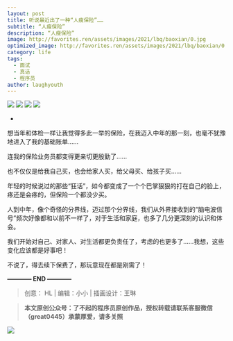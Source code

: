 ```yaml
---
layout: post
title: 听说最近出了一种“人瘦保险”……
subtitle: “人瘦保险”
description: “人瘦保险”
image: http://favorites.ren/assets/images/2021/lbq/baoxian/0.jpg
optimized_image: http://favorites.ren/assets/images/2021/lbq/baoxian/0.jpg
category: life
tags:
  - 面试
  - 真话
  - 程序员
author: laughyouth
---
```



![](http://favorites.ren/assets/images/2021/cartoon/bianbie/640.jpeg)
![](http://favorites.ren/assets/images/2021/lbq/baoxian/640.jpeg)
![](http://favorites.ren/assets/images/2021/lbq/baoxian/640-1.jpeg)
![](http://favorites.ren/assets/images/2021/lbq/baoxian/640-2.jpeg)

-
想当年和体检一样让我觉得多此一举的保险，在我迈入中年的那一刻，也毫不犹豫地进入了我的基础账单……

连我的保险业务员都变得更亲切更殷勤了……

也不仅仅是给我自己买，也会给家人买，给父母买、给孩子买……

年轻的时候说过的那些“狂话”，如今都变成了一个个巴掌狠狠的打在自己的脸上，疼还是会疼的，但保险一个都没少买。

人到中年，像个奇怪的分界线，迈过那个分界线，我们从外界接收到的“脑电波信号”频次好像都和以前不一样了，对于生活和家庭，也多了几分更深刻的认识和体会。

我们开始对自己、对家人、对生活都更负责任了，考虑的也更多了……我想，这些变化应该都是好事吧！

不说了，得去续下保费了，那玩意现在都是刚需了！


**———— END ————**

>创意： HL | 编辑：小小 | 插画设计：王琳

>**本文原创公众号：了不起的程序员原创作品，授权转载请联系客服微信（great0445）承蒙厚爱，请多关照**

![](http://favorites.ren/assets/images/2021/cartoon/jiaban/640-3.jpeg)


